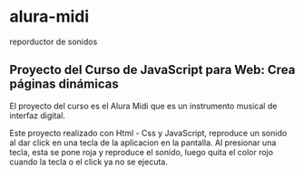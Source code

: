 # alura-midi
reporductor de sonidos

## Proyecto del Curso de JavaScript para Web: Crea páginas dinámicas

El proyecto del curso es el Alura Midi que es un instrumento musical de interfaz digital. 

Este proyecto realizado con Html - Css y JavaScript, reproduce un sonido al dar click en una tecla de la aplicacion en la pantalla.
Al presionar una tecla, esta se pone roja y reproduce el sonido, luego quita el color rojo cuando la tecla o el click ya no se ejecuta.
